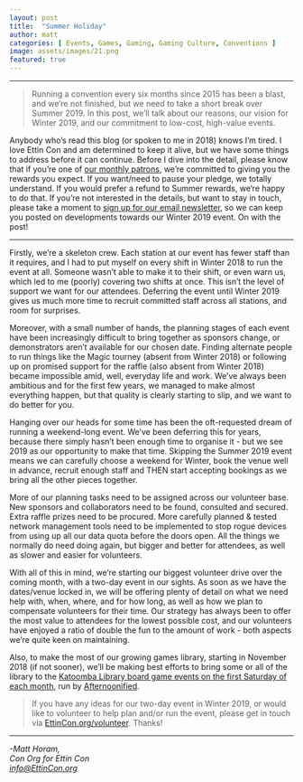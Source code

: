 ```yaml
---
layout: post
title:  "Summer Holiday"
author: matt
categories: [ Events, Games, Gaming, Gaming Culture, Conventions ]
image: assets/images/21.png
featured: true
---
```


<section name="4f59" class="section section--body section--first"><div class="section-divider"><hr class="section-divider"></div><div class="section-content"><div class="section-inner sectionLayout--insetColumn"><blockquote name="1c08" id="1c08" class="graf graf--blockquote graf-after--h3">Running a convention every six months since 2015 has been a blast, and we’re not finished, but we need to take a short break over Summer 2019. In this post, we’ll talk about our reasons, our vision for Winter 2019, and our commitment to low-cost, high-value events.</blockquote><p name="98a6" id="98a6" class="graf graf--p graf-after--blockquote graf--trailing">Anybody who’s read this blog (or spoken to me in 2018) knows I’m tired. I love Ettin Con and am determined to keep it alive, but we have some things to address before it can continue. Before I dive into the detail, please know that if you’re one of <a href="https://patreon.com/EttinCon" data-href="https://patreon.com/EttinCon" class="markup--anchor markup--p-anchor" rel="noopener" target="_blank">our monthly patrons</a>, we’re committed to giving you the rewards you expect. If you want/need to pause your pledge, we totally understand. If you would prefer a refund to Summer rewards, we‘re happy to do that. If you’re not interested in the details, but want to stay in touch, please take a moment to <a href="https://EttinCon.org/#newsletter" data-href="https://EttinCon.org/#newsletter" class="markup--anchor markup--p-anchor" rel="noopener" target="_blank">sign up for our email newsletter</a>, so we can keep you posted on developments towards our Winter 2019 event. On with the post!</p></div></div></section><section name="6e29" class="section section--body"><div class="section-divider"><hr class="section-divider"></div><div class="section-content"><div class="section-inner sectionLayout--insetColumn"><p name="2129" id="2129" class="graf graf--p graf--leading">Firstly, we’re a skeleton crew. Each station at our event has fewer staff than it requires, and I had to put myself on every shift in Winter 2018 to run the event at all. Someone wasn’t able to make it to their shift, or even warn us, which led to me (poorly) covering two shifts at once. This isn’t the level of support we want for our attendees. Deferring the event until Winter 2019 gives us much more time to recruit committed staff across all stations, and room for surprises.</p><p name="1e00" id="1e00" class="graf graf--p graf-after--p">Moreover, with a small number of hands, the planning stages of each event have been increasingly difficult to bring together as sponsors change, or demonstrators aren’t available for our chosen date. Finding alternate people to run things like the Magic tourney (absent from Winter 2018) or following up on promised support for the raffle (also absent from Winter 2018) became impossible amid, well, everyday life and work. We’ve always been ambitious and for the first few years, we managed to make almost everything happen, but that quality is clearly starting to slip, and we want to do better for you.</p><p name="253f" id="253f" class="graf graf--p graf-after--p">Hanging over our heads for some time has been the oft-requested dream of running a weekend-long event. We’ve been deferring this for years, because there simply hasn’t been enough time to organise it - but we see 2019 as our opportunity to make that time. Skipping the Summer 2019 event means we can carefully choose a weekend for Winter, book the venue well in advance, recruit enough staff and THEN start accepting bookings as we bring all the other pieces together.</p><p name="2506" id="2506" class="graf graf--p graf-after--p">More of our planning tasks need to be assigned across our volunteer base. New sponsors and collaborators need to be found, consulted and secured. Extra raffle prizes need to be procured. More carefully planned &amp; tested network management tools need to be implemented to stop rogue devices from using up all our data quota before the doors open. All the things we normally do need doing again, but bigger and better for attendees, as well as slower and easier for volunteers.</p><p name="5b92" id="5b92" class="graf graf--p graf-after--p">With all of this in mind, we’re starting our biggest volunteer drive over the coming month, with a two-day event in our sights. As soon as we have the dates/venue locked in, we will be offering plenty of detail on what we need help with, when, where, and for how long, as well as how we plan to compensate volunteers for their time. Our strategy has always been to offer the most value to attendees for the lowest possible cost, and our volunteers have enjoyed a ratio of double the fun to the amount of work - both aspects we’re quite keen on maintaining.</p><p name="f82b" id="f82b" class="graf graf--p graf-after--p">Also, to make the most of our growing games library, starting in November 2018 (if not sooner), we’ll be making best efforts to bring some or all of the library to the <a href="https://www.facebook.com/BlueMountainsLibrary/photos/a.259849804141810.60221.256657214461069/1535269056599872/?type=3&amp;theater" data-href="https://www.facebook.com/BlueMountainsLibrary/photos/a.259849804141810.60221.256657214461069/1535269056599872/?type=3&amp;theater" class="markup--anchor markup--p-anchor" rel="noopener" target="_blank">Katoomba Library board game events on the first Saturday of each month</a>, run by <a href="https://Afternoonified.com.au" data-href="https://Afternoonified.com.au" class="markup--anchor markup--p-anchor" rel="noopener" target="_blank">Afternoonified</a>.</p><blockquote name="4548" id="4548" class="graf graf--blockquote graf-after--p graf--trailing">If you have any ideas for our two-day event in Winter 2019, or would like to volunteer to help plan and/or run the event, please get in touch via <a href="https://EttinCon.org/volunteer" data-href="https://EttinCon.org/volunteer" class="markup--anchor markup--blockquote-anchor" rel="noopener" target="_blank">EttinCon.org/volunteer</a>. Thanks!</blockquote></div></div></section><section name="854d" class="section section--body section--last"><div class="section-divider"><hr class="section-divider"></div><div class="section-content"><div class="section-inner sectionLayout--insetColumn"><p name="97ea" id="97ea" class="graf graf--p graf--leading"><em class="markup--em markup--p-em">-Matt Horam,<br>Con Org for Ettin Con<br></em><a href="mailto:info@EttinCon.org" data-href="mailto:info@EttinCon.org" class="markup--anchor markup--p-anchor" target="_blank"><em class="markup--em markup--p-em">info@EttinCon.org</em></a></p></div></div></section>